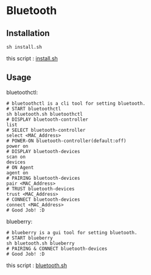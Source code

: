 # Bluetooth

## Installation

    sh install.sh

this script : [install.sh](https://github.com/ghsable/dotfiles/blob/master/bin/bluetooth/install.sh)

## Usage

bluetoothctl:

    # bluetoothctl is a cli tool for setting bluetooth.
    # START bluetoothctl
    sh bluetooth.sh bluetoothctl
    # DISPLAY bluetooth-controller
    list
    # SELECT bluetooth-controller
    select <MAC_Address>
    # POWER-ON bluetooth-controller(default:off)
    power on
    # DISPLAY bluetooth-devices
    scan on
    devices
    # ON Agent
    agent on
    # PAIRING bluetooth-devices
    pair <MAC_Address>
    # TRUST bluetooth-devices
    trust <MAC_Address>
    # CONNECT bluetooth-devices
    connect <MAC_Address>
    # Good Job! :D

blueberry:

    # blueberry is a gui tool for setting bluetooth.
    # START blueberry
    sh bluetooth.sh blueberry
    # PAIRING & CONNECT bluetooth-devices
    # Good Job! :D

this script : [bluetooth.sh](https://github.com/ghsable/dotfiles/blob/master/bin/bluetooth/bluetooth.sh)

